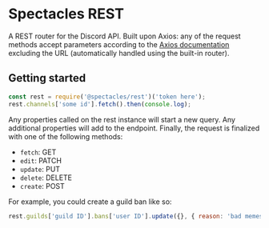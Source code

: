 # Spectacles REST

A REST router for the Discord API. Built upon Axios: any of the request methods accept parameters according to the [Axios documentation](https://github.com/axios/axios#instance-methods) excluding the URL (automatically handled using the built-in router).

## Getting started

```js
const rest = require('@spectacles/rest')('token here');
rest.channels['some id'].fetch().then(console.log);
```

Any properties called on the rest instance will start a new query. Any additional properties will add to the endpoint. Finally, the request is finalized with one of the following methods:

- `fetch`: GET
- `edit`: PATCH
- `update`: PUT
- `delete`: DELETE
- `create`: POST

For example, you could create a guild ban like so:

```js
rest.guilds['guild ID'].bans['user ID'].update({}, { reason: 'bad memes' });
```
